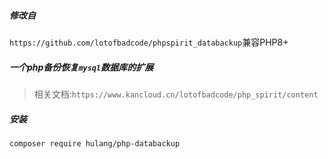 ##### 修改自
`https://github.com/lotofbadcode/phpspirit_databackup`兼容PHP8+


##### 一个php备份恢复`mysql`数据库的扩展

> 相关文档:`https://www.kancloud.cn/lotofbadcode/php_spirit/content`

##### 安装
```sh
composer require hulang/php-databackup
```
